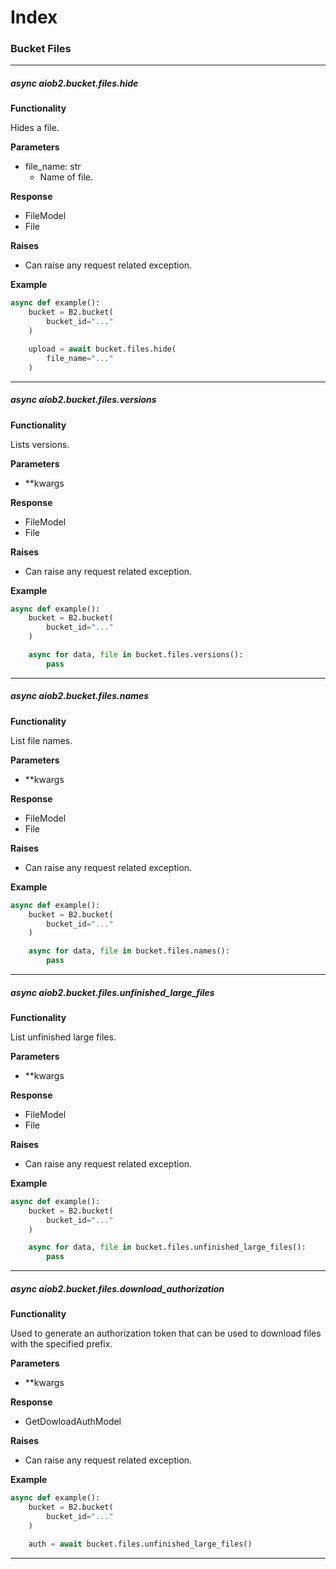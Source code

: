 # Index

### Bucket Files
___

##### async aiob2.bucket.files.hide

**Functionality**

Hides a file.


**Parameters**

- file_name: str
    - Name of file.

**Response**

- FileModel
- File

**Raises**

- Can raise any request related exception. 

**Example**

```python
async def example():
    bucket = B2.bucket(
        bucket_id="..."
    )

    upload = await bucket.files.hide(
        file_name="..."
    )
```

___

##### async aiob2.bucket.files.versions

**Functionality**

Lists versions.


**Parameters**

- **kwargs

**Response**

- FileModel
- File

**Raises**

- Can raise any request related exception. 

**Example**

```python
async def example():
    bucket = B2.bucket(
        bucket_id="..."
    )

    async for data, file in bucket.files.versions():
        pass
```

___

##### async aiob2.bucket.files.names

**Functionality**

List file names.


**Parameters**

- **kwargs

**Response**

- FileModel
- File

**Raises**

- Can raise any request related exception. 

**Example**

```python
async def example():
    bucket = B2.bucket(
        bucket_id="..."
    )

    async for data, file in bucket.files.names():
        pass
```

___

##### async aiob2.bucket.files.unfinished_large_files

**Functionality**

List unfinished large files.


**Parameters**

- **kwargs

**Response**

- FileModel
- File

**Raises**

- Can raise any request related exception. 

**Example**

```python
async def example():
    bucket = B2.bucket(
        bucket_id="..."
    )

    async for data, file in bucket.files.unfinished_large_files():
        pass
```

___

##### async aiob2.bucket.files.download_authorization

**Functionality**

Used to generate an authorization token that can be used to download files with the specified prefix.


**Parameters**

- **kwargs

**Response**

- GetDowloadAuthModel

**Raises**

- Can raise any request related exception. 

**Example**

```python
async def example():
    bucket = B2.bucket(
        bucket_id="..."
    )

    auth = await bucket.files.unfinished_large_files()
```

___